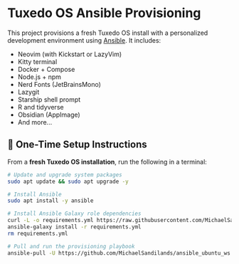 # Tuxedo OS Ansible Provisioning

This project provisions a fresh Tuxedo OS install with a personalized development environment using [Ansible](https://www.ansible.com/). It includes:

- Neovim (with Kickstart or LazyVim)
- Kitty terminal
- Docker + Compose
- Node.js + npm
- Nerd Fonts (JetBrainsMono)
- Lazygit
- Starship shell prompt
- R and tidyverse
- Obsidian (AppImage)
- And more...

## 🔧 One-Time Setup Instructions

From a **fresh Tuxedo OS installation**, run the following in a terminal:

```bash
# Update and upgrade system packages
sudo apt update && sudo apt upgrade -y

# Install Ansible
sudo apt install -y ansible

# Install Ansible Galaxy role dependencies
curl -L -o requirements.yml https://raw.githubusercontent.com/MichaelSandilands/ansible_ubuntu_ws/refs/heads/main/requirements.yml
ansible-galaxy install -r requirements.yml
rm requirements.yml

# Pull and run the provisioning playbook
ansible-pull -U https://github.com/MichaelSandilands/ansible_ubuntu_ws.git -K

